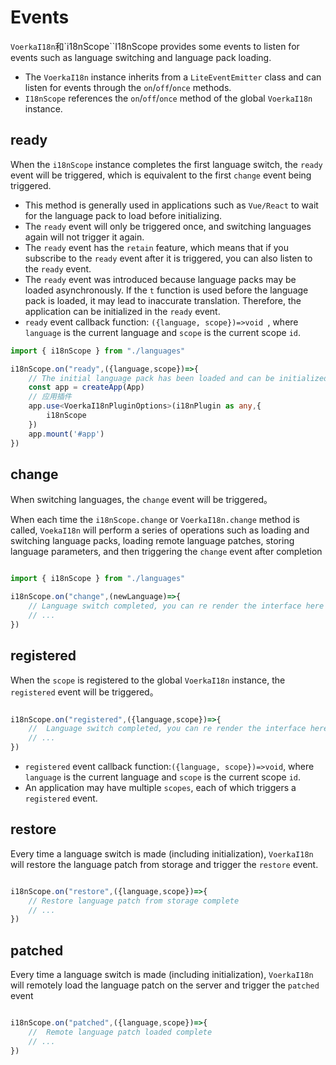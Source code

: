 # Events<!-- {docsify-ignore-all} -->

`VoerkaI18n`和`i18nScope``I18nScope provides some events to listen for events such as language switching and language pack loading.

- The `VoerkaI18n` instance inherits from a `LiteEventEmitter` class and can listen for events through the `on`/`off`/`once` methods.
- `I18nScope` references the `on`/`off`/`once` method of the global `VoerkaI18n` instance.

## ready

When the `i18nScope` instance completes the first language switch, the `ready` event will be triggered, which is equivalent to the first `change` event being triggered.

- This method is generally used in applications such as `Vue/React` to wait for the language pack to load before initializing.
- The `ready` event will only be triggered once, and switching languages again will not trigger it again.
- The `ready` event has the `retain` feature, which means that if you subscribe to the `ready` event after it is triggered, you can also listen to the `ready` event.
- The `ready` event was introduced because language packs may be loaded asynchronously. If the `t` function is used before the language pack is loaded, it may lead to inaccurate translation. Therefore, the application can be initialized in the `ready` event.
- `ready` event callback function: `({language, scope})=>void `, where `language` is the current language and `scope` is the current scope `id`.

```typescript
import { i18nScope } from "./languages"

i18nScope.on("ready",({language,scope})=>{
    // The initial language pack has been loaded and can be initialized in applications such as Vue/React here
    const app = createApp(App)
    // 应用插件
    app.use<VoerkaI18nPluginOptions>(i18nPlugin as any,{
        i18nScope
    })
    app.mount('#app')
})
```

## change

When switching languages, the `change` event will be triggered。

When each time the `i18nScope.change` or `VoerkaI18n.change` method is called, `VoekaI18n` will perform a series of operations such as loading and switching language packs, loading remote language patches, storing language parameters, and then triggering the `change` event after completion

```typescript

import { i18nScope } from "./languages"

i18nScope.on("change",(newLanguage)=>{
    // Language switch completed, you can re render the interface here
    // ...
})

```

## registered

When the `scope` is registered to the global `VoerkaI18n` instance, the `registered` event will be triggered。

```typescript

i18nScope.on("registered",({language,scope})=>{
    //  Language switch completed, you can re render the interface here
    // ...
})

```

- `registered` event callback function:`({language, scope})=>void`, where `language` is the current language and `scope` is the current scope `id`.
- An application may have multiple `scopes`, each of which triggers a `registered` event.


## restore

Every time a language switch is made (including initialization), `VoerkaI18n` will restore the language patch from storage and trigger the `restore` event.

```typescript

i18nScope.on("restore",({language,scope})=>{
    // Restore language patch from storage complete
    // ...
})

```

## patched

Every time a language switch is made (including initialization), `VoerkaI18n` will remotely load the language patch on the server and trigger the `patched` event

```typescript

i18nScope.on("patched",({language,scope})=>{
    //  Remote language patch loaded complete
    // ...
})

```


